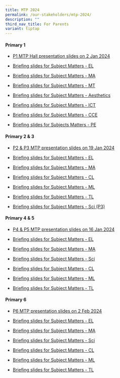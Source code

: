 ```yaml
---
title: MTP 2024
permalink: /our-stakeholders/mtp-2024/
description: ""
third_nav_title: For Parents
variant: tiptap
---
```

<h4>Primary 1</h4>
<ul data-tight="true" class="tight">
<li>
<p><a href="/files/2024%20MTP/1__P1_MTP_Hall_Briefing_2024_SLs_and_YH.pdf" rel="noopener noreferrer nofollow" target="_blank">P1 MTP Hall presentation slides on 2 Jan 2024</a>
</p>
</li>
<li>
<p><a href="https://youtu.be/6mwSgAolebQ" rel="noopener noreferrer nofollow" target="_blank">Briefing slides for Subject Matters - EL</a>
</p>
</li>
<li>
<p><a href="https://youtu.be/NTvh_1wfelM" rel="noopener noreferrer nofollow" target="_blank">Briefing slides for Subject Matters - MA</a>
</p>
</li>
<li>
<p><a href="https://youtu.be/jEEGdQ8JRzk" rel="noopener noreferrer nofollow" target="_blank">Briefing slides for Subject Matters - MT</a>
</p>
</li>
<li>
<p><a href="https://youtu.be/X2o6vQZUjlU" rel="noopener noreferrer nofollow" target="_blank">Briefing slides for Subject Matters - Aesthetics</a>
</p>
</li>
<li>
<p><a href="/files/2024%20MTP/3__P1_MTP_Hall_Briefing_2024_ICT.pdf" rel="noopener noreferrer nofollow" target="_blank">Briefing slides for Subject Matters - ICT</a>
</p>
</li>
<li>
<p><a href="/files/2024%20MTP/2__P1_MTP_Hall_Briefing_2024_CCE.pdf" rel="noopener noreferrer nofollow" target="_blank">Briefing slides for Subject Matters - CCE</a>
</p>
</li>
<li>
<p><a href="/files/2024%20MTP/8__PE_Dept_Sharing_for_P1_Parents_2024.pdf" rel="noopener noreferrer nofollow" target="_blank">Briefing slides for Subjects Matters - PE</a>
</p>
</li>
</ul>
<p></p>
<h4>Primary 2 &amp; 3</h4>
<ul data-tight="true" class="tight">
<li>
<p><a href="/files/2024 MTP/P2_and_P3_MTP_2024_19Jan2024.pdf" rel="noopener noreferrer nofollow" target="_blank">P2 &amp; P3 MTP presentation slides on 19 Jan 2024</a>
</p>
</li>
<li>
<p><a href="https://youtu.be/6qptnMnjoTc" rel="noopener noreferrer nofollow" target="_blank">Briefing slides for Subject Matters - EL</a>
</p>
</li>
<li>
<p><a href="https://youtu.be/1KLJqn1m8kw" rel="noopener noreferrer nofollow" target="_blank">Briefing slides for Subject Matters - MA</a>
</p>
</li>
<li>
<p><a href="https://youtu.be/X07DkjVfnWk" rel="noopener noreferrer nofollow" target="_blank">Briefing slides for Subject Matters - CL</a>
</p>
</li>
<li>
<p><a href="https://youtu.be/b85qoqiHYME" rel="noopener noreferrer nofollow" target="_blank">Briefing slides for Subject Matters - ML</a>
</p>
</li>
<li>
<p><a href="https://youtu.be/5BcVHmate8o" rel="noopener noreferrer nofollow" target="_blank">Briefing slides for Subject Matters - TL</a>
</p>
</li>
<li>
<p><a href="https://youtu.be/kgimnzo5b8k" rel="noopener noreferrer nofollow" target="_blank">Briefing slides for Subject Matters - Sci (P3)</a>
</p>
<p></p>
</li>
</ul>
<h4>Primary 4 &amp; 5</h4>
<ul data-tight="true" class="tight">
<li>
<p><a href="/files/2024 MTP/P4___P5_MTP_2024_slides_upload_to_school_website.pdf" rel="noopener noreferrer nofollow" target="_blank">P4 &amp; P5 MTP presentation slides on 16 Jan 2024</a>
</p>
</li>
<li>
<p><a href="https://youtu.be/Bp4Dz9mqFH0?si=huftXpmbhI1u3gtm" rel="noopener noreferrer nofollow" target="_blank">Briefing slides for Subject Matters - EL</a>
</p>
</li>
<li>
<p><a href="https://youtu.be/b8XkMQoiSbg?si=kSAWWj6pZC70LT3j" rel="noopener noreferrer nofollow" target="_blank">Briefing slides for Subject Matters - MA</a>
</p>
</li>
<li>
<p><a href="https://youtu.be/GNnZucGoZtc?si=hgMlReEiR_FXP1d6" rel="noopener noreferrer nofollow" target="_blank">Briefing slides for Subject Matters - Sci</a>
</p>
</li>
<li>
<p><a href="https://youtu.be/_5A0V5Cs4z8?si=rpXR6mJbNZ4wqV0F" rel="noopener noreferrer nofollow" target="_blank">Briefing slides for Subject Matters - CL</a>
</p>
</li>
<li>
<p><a href="https://youtu.be/v1MY4UApPs0?si=BYDPaKjvwx0D6wja" rel="noopener noreferrer nofollow" target="_blank">Briefing slides for Subject Matters - ML</a>
</p>
</li>
<li>
<p><a href="https://youtu.be/jISq7EfPln8?si=krWDUoVsisbnvSiR" rel="noopener noreferrer nofollow" target="_blank">Briefing slides for Subject Matters - TL</a>
</p>
</li>
</ul>
<h4>Primary 6</h4>
<ul data-tight="true" class="tight">
<li>
<p><a href="/files/2024 MTP/P6_MTP_2024__2_Feb.pdf" rel="noopener noreferrer nofollow" target="_blank">P6 MTP presentation slides on 2 Feb 2024</a>
</p>
</li>
<li>
<p><a href="https://youtu.be/au0OkAoANqM?si=b3ZzZsg2OZo4tSzI" rel="noopener noreferrer nofollow" target="_blank">Briefing slides for Subject Matters - EL</a>
</p>
</li>
<li>
<p><a href="https://youtu.be/iTc5Sde_4pc?si=xjM4DcvT4OyaLES5" rel="noopener noreferrer nofollow" target="_blank">Briefing slides for Subject Matters - MA</a>
</p>
</li>
<li>
<p><a href="https://youtu.be/3PH16VExtDA?si=pP2JNUdxxRSzKiAm" rel="noopener noreferrer nofollow" target="_blank">Briefing slides for Subject Matters - Sci</a>
</p>
</li>
<li>
<p><a href="https://youtu.be/5y4QHjwoPAM?si=RkxB8F4PjnioBa2O" rel="noopener noreferrer nofollow" target="_blank">Briefing slides for Subject Matters - CL</a>
</p>
</li>
<li>
<p><a href="https://youtu.be/1YIQxU4IDcY?si=is7AlomLrxQRdPSJ" rel="noopener noreferrer nofollow" target="_blank">Briefing slides for Subject Matters - ML</a>
</p>
</li>
<li>
<p><a href="https://youtu.be/0Qv2eTzzGOc?si=v3WusJfAu6eNtLAD" rel="noopener noreferrer nofollow" target="_blank">Briefing slides for Subject Matters - TL</a>
</p>
</li>
</ul>
<p></p>